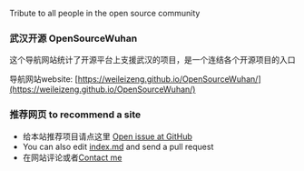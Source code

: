 Tribute to all people in the open source community

### 武汉开源 OpenSourceWuhan

这个导航网站统计了开源平台上支援武汉的项目，是一个连结各个开源项目的入口

导航网站website:
[https://weileizeng.github.io/OpenSourceWuhan/](https://weileizeng.github.io/OpenSourceWuhan/)


### 推荐网页 to recommend a site
* 给本站推荐项目请点这里 [Open issue at GitHub](https://github.com/WeileiZeng/OpenSourceWuhan/issues/new?assignees=&labels=&template=------.md&title=%E5%BC%80%E6%BA%90%E9%A1%B9%E7%9B%AE%E6%8E%A8%E8%8D%90%3A+%E9%A1%B9%E7%9B%AE%E5%90%8D%E7%A7%B0)
* You can also edit [index.md](https://github.com/WeileiZeng/OpenSourceWuhan/blob/master/index.md) and send a pull request
* 在网站评论或者[Contact me](https://weileizeng.com/news/1992/06/29/contact/)
